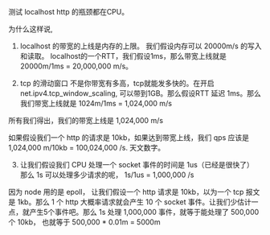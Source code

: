 
测试 localhost http 的瓶颈都在CPU。

为什么这样说,

1. localhost 的带宽的上线是内存的上限。
我们假设内存可以 20000m/s 的写入和读取。
localhost的一个RTT，我们假设1ms，那么带宽上线就是 20000m/1ms = 20,000,000 m/s。

2. tcp 的滑动窗口
不是你带宽有多高，tcp就能发多快的。在开启 net.ipv4.tcp_window_scaling, 可以带到1GB。那么假设RTT 延迟 1ms。那么我们带宽上线就是
1024m/1ms = 1,024,000 m/s

所有我们得出，我们的带宽上线是 1,024,000 m/s

如果假设我们一个 http 的请求是 10kb，如果达到带宽上线，我们 qps 应该是 1,024,000 m/10kb = 100,024,000 /s. 天文数字。

3. 让我们假设我们 CPU 处理一个 socket 事件的时间是 1us（已经是很快了）
那么 1s 可以处理多少请求的呢， 1s/1us = 1,000,000 /s

因为 node 用的是 epoll， 让我们假设一个 http 请求是 10kb，以为一个 tcp 报文是 1kb。那么 1 个 http 大概率请求就会产生 10 个 socket 事件。让我们少估计一点，就产生5个事件吧。那么 1s 处理 1,000,000 事件，就等于能处理了 500,000 个 10kb， 也就等于 500,000 * 0.01m = 5000m
